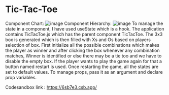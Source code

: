 # Tic-Tac-Toe
Component Chart:
![image](https://user-images.githubusercontent.com/120704241/209722559-a57f01fd-dbcd-4d4c-a459-4ae1d8e1d11f.png)
Component Hierarchy:
![image](https://user-images.githubusercontent.com/120704241/209723683-0df63d40-a398-4a7a-8c91-bab5092a0c8c.png)
To manage the state in a component, I have used useState which is a hook. The application contains TicTacToe.js which has the parent component TicTacToe. The 3x3 box is generated which is then filled with Xs and Os based on players selection of box. First initialize all the possible combinations which makes the player as winner and after clicking the box whenever any combination matches, Winner is identified or else there may be a tie too and we have to disable the empty box. If the player wants to play the game again for that a button named restart is used. Once restarting the game, all the states are set to default values. To manage props, pass it as an argument and declare prop variables.

Codesandbox link : https://6sb7e3.csb.app/
